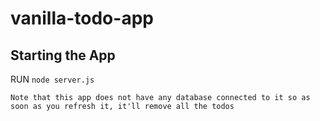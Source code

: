 # vanilla-todo-app

## Starting the App
RUN `node server.js`

```
Note that this app does not have any database connected to it so as soon as you refresh it, it'll remove all the todos
```
